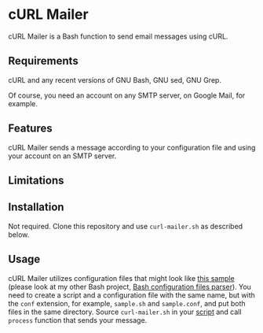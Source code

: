 # cURL Mailer

cURL Mailer is a Bash function to send email messages using cURL.

## Requirements

cURL and any recent versions of GNU Bash, GNU sed, GNU Grep.

Of course, you need an account on any SMTP server, on Google Mail, for example.

## Features

cURL Mailer sends a message according to your configuration file and using your
account on an SMTP server.

## Limitations

## Installation

Not required. Clone this repository and use `curl-mailer.sh` as
described below.

## Usage

cURL Mailer utilizes configuration files that might look like [this
sample](sample.conf) (please look at my other Bash project, [Bash configuration
files parser](https://github.com/AVKorotkov/bash-config-parser/tree/master)).
You need to create a script and a configuration file with the same name, but
with the `conf` extension, for example, `sample.sh` and `sample.conf`, and put
both files in the same directory. Source `curl-mailer.sh` in your
[script](sample.sh) and call `process` function that sends your message.
